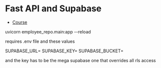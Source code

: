 # Fast API and Supabase

- [Course](https://www.youtube.com/watch?v=PlZcgIMk3aw)

uvicorn employee_repo.main:app --reload

requires .env file and these values

SUPABASE_URL=
SUPABASE_KEY=
SUPABASE_BUCKET=

and the key has to be the mega supabase one that overrides all rls access
